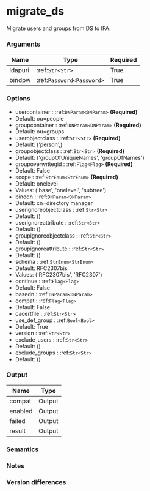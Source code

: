 [//]: # (THE CONTENT BELOW IS GENERATED. DO NOT EDIT.)
# migrate_ds
Migrate users and groups from DS to IPA.

### Arguments
|Name|Type|Required
|-|-|-
|ldapuri|:ref:`Str<Str>`|True
|bindpw|:ref:`Password<Password>`|True

### Options
* usercontainer : :ref:`DNParam<DNParam>` **(Required)**
 * Default: ou=people
* groupcontainer : :ref:`DNParam<DNParam>` **(Required)**
 * Default: ou=groups
* userobjectclass : :ref:`Str<Str>` **(Required)**
 * Default: ('person',)
* groupobjectclass : :ref:`Str<Str>` **(Required)**
 * Default: ('groupOfUniqueNames', 'groupOfNames')
* groupoverwritegid : :ref:`Flag<Flag>` **(Required)**
 * Default: False
* scope : :ref:`StrEnum<StrEnum>` **(Required)**
 * Default: onelevel
 * Values: ('base', 'onelevel', 'subtree')
* binddn : :ref:`DNParam<DNParam>`
 * Default: cn=directory manager
* userignoreobjectclass : :ref:`Str<Str>`
 * Default: ()
* userignoreattribute : :ref:`Str<Str>`
 * Default: ()
* groupignoreobjectclass : :ref:`Str<Str>`
 * Default: ()
* groupignoreattribute : :ref:`Str<Str>`
 * Default: ()
* schema : :ref:`StrEnum<StrEnum>`
 * Default: RFC2307bis
 * Values: ('RFC2307bis', 'RFC2307')
* continue : :ref:`Flag<Flag>`
 * Default: False
* basedn : :ref:`DNParam<DNParam>`
* compat : :ref:`Flag<Flag>`
 * Default: False
* cacertfile : :ref:`Str<Str>`
* use_def_group : :ref:`Bool<Bool>`
 * Default: True
* version : :ref:`Str<Str>`
* exclude_users : :ref:`Str<Str>`
 * Default: ()
* exclude_groups : :ref:`Str<Str>`
 * Default: ()

### Output
|Name|Type
|-|-
|compat|Output
|enabled|Output
|failed|Output
|result|Output

[//]: # (ADD YOUR NOTES BELOW. THESE WILL BE PICKED EVERY TIME THE DOCS ARE REGENERATED. //end)
### Semantics

### Notes

### Version differences